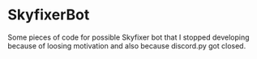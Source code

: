 # SkyfixerBot
Some pieces of code for possible Skyfixer bot that I stopped developing because of loosing motivation and also because discord.py got closed.
